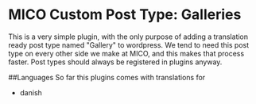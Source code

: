 # MICO Custom Post Type: Galleries
This is a very simple plugin, with the only purpose of adding a 
translation ready post type named "Gallery" to wordpress. 
We tend to need this post type on every other side we make at MICO, 
and this makes that process faster. Post types should always be registered in plugins anyway.

##Languages
So far this plugins comes with translations for
* danish
